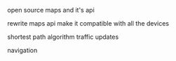 open source maps and it's api

rewrite maps api
make it compatible with all the devices

shortest path algorithm
traffic
updates

navigation


